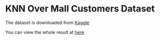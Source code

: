 # KNN Over Mall Customers Dataset

The dataset is downloaded from [Kaggle](https://www.kaggle.com/datasets/vjchoudhary7/customer-segmentation-tutorial-in-python)

You can view the whole result at [here]()
